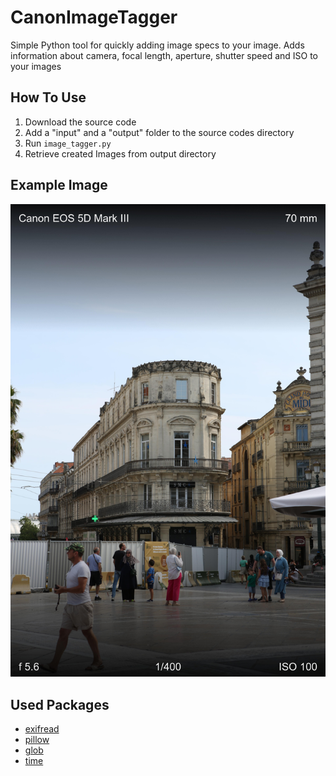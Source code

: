 # CanonImageTagger
Simple Python tool for quickly adding image specs to your image. Adds information about camera, focal length, aperture, shutter speed and ISO to your images

## How To Use
1. Download the source code
2. Add a "input" and a "output" folder to the source codes directory
3. Run `image_tagger.py`
4. Retrieve created Images from output directory

## Example Image
<img src="exampleImage.jpg" width="600"/>

## Used Packages
- [exifread](https://pypi.org/project/ExifRead/)
- [pillow](https://pypi.org/project/pillow/)
- [glob](https://docs.python.org/3/library/glob.html)
- [time](https://docs.python.org/3/library/time.html)
